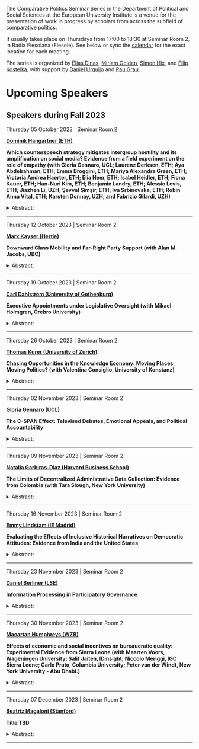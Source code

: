 The Comparative Politics Seminar Series in the Department of Political
and Social Sciences at the European University Institute is a venue for
the presentation of work in progress by scholars from across the
subfield of comparative politics.

It usually takes place on Thursdays from 17:00 to 18:30 at Seminar Room
2, in Badia Fiesolana (Fiesole). See below or sync the
[calendar](webcal://raw.githubusercontent.com/cpss-eui/cpss-eui.github.io/main/events.ics)
for the exact location for each meeting.

The series is organized by [Elias
Dinas](https://www.eui.eu/people?id=elias-dinas), [Miriam
Golden](https://www.miriamgolden.com/), [Simon
Hix](https://simonhix.com//), and [Filip
Kostelka](https://filipkostelka.com/), with support by [Daniel
Urquijo](https://www.eui.eu/people?id=daniel-urquijo) and [Pau
Grau](https://paugrau.cat/).

Upcoming Speakers
=================

Speakers during Fall 2023
-------------------------

Thursday 05 October 2023 | Seminar Room 2
<p>
<strong><a href='https://www.hangartner.net/'>Dominik Hangartner
(ETH)</a></strong>
</p>

**Which counterspeech strategy mitigates intergroup hostility and its
amplification on social media? Evidence from a field experiment on the
role of empathy (with Gloria Gennaro, UCL; Laurenz Derksen, ETH; Aya
Abdelrahman, ETH; Emma Broggini, ETH; Mariya Alexandra Green, ETH;
Victoria Andrea Haerter, ETH; Elia Heer, ETH; Isabel Heidler, ETH; Fiona
Kauer, ETH; Han-Nuri Kim, ETH; Benjamin Landry, ETH; Alessio Levis, ETH;
Jiazhen Li, UZH; Şevval Şimşir, ETH; Iva Srbinovska, ETH; Robin Anna
Vital, ETH; Karsten Donnay, UZH; and Fabrizio Gilardi, UZH)**

<details>
<summary>Abstract:</summary>
<p>
Online intergroup hostility is a pervasive and troubling issue, yet
experimental evidence on how to curb it remains scarce. This study
focuses on counterspeech as a means for users to reduce hate speech.
Informed by theories from social psychology about the role of empathy in
overcoming prejudice, we randomize four counterspeec strategies across
the senders of 2,102 xenophobic Twitter messages. Compared to the
control group, the three empathy-based strategies increase the sender’s
propensity to delete the xenophobic message, reduce the share of new
xenophobic messages over the following four weeks, and decrease other
users’ amplification of the xenophobic message. Among these strategies,
analogical perspective-taking, encouraging the sender to compare their
own experiences of being attacked online with their discriminatory
behavior towards the outgroup, is particularly effective. In contrast,
disapproval messages have weaker effects. These findings provide
theoretical and actionable insights for how to reduce intergroup
hostility and its online amplification.
</p>
</details>
<hr>
Thursday 12 October 2023 | Seminar Room 2
<p>
<strong><a href='https://mark-kayser.com/'>Mark Kayser
(Hertie)</a></strong>
</p>

**Downward Class Mobility and Far-Right Party Support (with Alan M.
Jacobs, UBC)**

<details>
<summary>Abstract:</summary>
<p>
The relative effects of economic and social change on support for
far-right parties persistently occupies the attention of scholars and
the public. We argue that many explanations, by examining short-run
economic change or levels of social and cultural characteristics, miss a
core determinant of the rise of the far right: long-run material
deterioration, with its concomitant implications for social status.
Employing intergenerational occupational mobility, a measure uniquely
able to capture both components, we provide the first broad evidence of
this pattern across 10 countries and 2 decades. We then distinguish (a)
between level and change effects with the aid of diagonal reference
models and (b) between income and status effects through the use of
historical occupational wage data. Downward (but not upward)
occupational mobility predicts far-right voting across ten developed
democracies and intergenerational differences in real income play a role
independent of occupational status.
</p>
</details>
<hr>
Thursday 19 October 2023 | Seminar Room 2
<p>
<strong><a href='https://www.gu.se/en/about/find-staff/carldahlstrom'>Carl
Dahlström (University of Gothenburg)</a></strong>
</p>

**Executive Appointments under Legislative Oversight (with Mikael
Holmgren, Örebro University)**

<details>
<summary>Abstract:</summary>
<p>
A large literature argues that the executive’s appointment powers may
bestow them with a significant policy advantage against the legislature.
In practice, however, the legislature may also deploy a variety of
instruments to strike back at the executive. In this paper, we field
five decades’ worth of data from the Swedish government to investigate
whether the executive might adapt their appointment strategies to
legislative pressures. We take advantage of a vast system of ad-hoc
commissions that the Swedish ministers have developed over time to track
their sensitivity to the parliament’s partisan composition. We find
that, while the ministers generally oversample appointees from their own
parties, the overall distribution of political appointees also tends to
shift along with the parliament’s balance of power. In line with recent
theories of interbranch relations, our results highlight both the
executive’s penchant for strategic appointments and the legislature’s
constraining reach.
</p>
</details>
<hr>
Thursday 26 October 2023 | Seminar Room 2
<p>
<strong><a href='https://thomaskurer.net/'>Thomas Kurer (University of
Zurich)</a></strong>
</p>

**Chasing Opportunities in the Knowledge Economy: Moving Places, Moving
Politics? (with Valentina Consiglio, University of Konstanz)**

<details>
<summary>Abstract:</summary>
<p>
The rise of the knowledge economy has profoundly transformed the
political landscape. Thriving urban knowledge hubs have become almost
synonymous with cosmopolitan environments whereas lagging-behind areas
are characterized by stronger anti-establishment sentiments. We advance
the literature with a more dynamic perspective by studying individual
relocations to examine the political consequences of the strong pull
into destinations that are typically more progressive than most places
of origin. We propose an innovative measure of local opportunity at the
NUTS-3 level in Germany and merge this “opportunity map” with
individual-level panel data to assess how relocations into knowledge
hubs affect political behavior. In line with a mechanism of
assimilation, we find strong and consistent evidence that moving to
opportunity fosters political integration and shifts political
preferences to the left. Our findings suggest that the ongoing movement
of populations from rural regions to prosperous cities may come with a
self-reinforcing political dynamic that creates a strong and lasting
progressive coalition in the mid- and long-term.
</p>
</details>
<hr>
Thursday 02 November 2023 | Seminar Room 2
<p>
<strong><a href='http://gloriagennaro.rbind.io/'>Gloria Gennaro
(UCL)</a></strong>
</p>

**The C-SPAN Effect: Televised Debates, Emotional Appeals, and Political
Accountability**

<details>
<summary>Abstract:</summary>
<p>
We study the effect of televised broadcasts of floor debates on the
rhetoric and behavior of U.S. Congress Members. First, we show in a
differences-in-differences analysis that the introduction of C-SPAN
broadcasts in 1979 increased the use of emotional appeals in the House
relative to the Senate, where televised floor debates were not
introduced until later. Second, we use exogenous variation in C-SPAN
channel positioning as an instrument for C-SPAN viewership by
Congressional district and show that House Members from districts with
exogenously higher C-SPAN viewership are more emotive in floor debates.
Looking to electoral pressures as a mechanism, we find the emotionality
effect of C-SPAN is strongest in competitive districts. C-SPAN exposure
increases the vote share for incumbent Congress Members and citizens’
approval of their job in Congress, and more so among Members who speak
more emotionally. Contra accountability models of transparency, C-SPAN
has no effect on measures of legislative effort on behalf of
constituents, and if anything it reduces a politician’s constituency
orientation. We find that local news coverage – that is, mediated rather
than direct transparency – has the opposite effect of C-SPAN, increasing
legislative effort but with no effect on emotional rhetoric. These
results highlight the importance of audience and mediation in the
political impacts of higher transparency.
</p>
</details>
<hr>
Thursday 09 November 2023 | Seminar Room 2
<p>
<strong><a href='https://www.nataliagarbirasdiaz.com'>Natalia
Garbiras-Diaz (Harvard Business School)</a></strong>
</p>

**The Limits of Decentralized Administrative Data Collection: Evidence
from Colombia (with Tara Slough, New York University)**

<details>
<summary>Abstract:</summary>
<p>
States collect vast amounts of data for use in policymaking and public
administration. To do so, central governments frequently solicit data
from decentralized bureaucrats. Because central governments use these
data in policymaking, decentralized bureaucrats may face incentives to
selectively report or misreport, limiting the quality of administrative
data. We study the production of a transparency index by measuring the
reporting behavior of bureaucrats in the near universe of Colombian
public sector entities. Using an original audit, we show that failure to
report and misreporting vary systematically in actual transparency
practices, revealing limits to the use of these data. Further, in
partnership with a Colombian government watchdog agency, we implement a
large-scale experiment that varies the salience of central government
oversight. Increased salience changed the data bureaucrats reported to
the central government. Similar dynamics across policy areas and regime
types are apt to limit the quality of state information in multiple
contexts.
</p>
</details>
<hr>
Thursday 16 November 2023 | Seminar Room 2
<p>
<strong><a href='https://emmylindstam.com'>Emmy Lindstam (IE
Madrid)</a></strong>
</p>

**Evaluating the Effects of Inclusive Historical Narratives on
Democratic Attitudes: Evidence from India and the United States**

<details>
<summary>Abstract:</summary>
<p>
Abstract TBD
</p>
</details>
<hr>
Thursday 23 November 2023 | Seminar Room 2
<p>
<strong><a href='http://www.danielberliner.com/'>Daniel Berliner
(LSE)</a></strong>
</p>

**Information Processing in Participatory Governance**

<details>
<summary>Abstract:</summary>
<p>
Abstract TBD
</p>
</details>
<hr>
Thursday 30 November 2023 | Seminar Room 2
<p>
<strong><a href='https://macartan.github.io/'>Macartan Humphreys
(WZB)</a></strong>
</p>

**Effects of economic and social incentives on bureaucratic quality:
Experimental Evidence from Sierra Leone (with Maarten Voors, Wageningen
University; Salif Jaiteh, IDinsight; Niccolo Meriggi, IGC Sierra Leone;
Carlo Prato, Columbia University; Peter van der Windt, New York
University - Abu Dhabi.)**

<details>
<summary>Abstract:</summary>
<p>
Using a field experiment implemented in Sierra Leone we examine mixed
motives for local service providers. We find evidence consistent with
past literature that social pressure improves quality–albeit at a lower
levels than past studies have found. These gains however are no better
than gains from simple direct payment mechanisms that involve similar
direct costs but lower social costs. There is weak evidence of crowding
out effects. Analysis of a structural model identifies conditions
underwhich social or economic incentives are more or less likely to be
effective.
</p>
</details>
<hr>
Thursday 07 December 2023 | Seminar Room 2
<p>
<strong><a href='https://bmagaloni.com/'>Beatriz Magaloni
(Stanford)</a></strong>
</p>

**Title TBD**

<details>
<summary>Abstract:</summary>
<p>
Abstract TBD
</p>
</details>
<hr>
<!-- ## Speakers during Winter 2024 -->
<!-- ## Speakers during Spring 2024 -->
